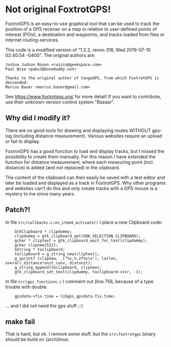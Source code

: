 # Not original FoxtrotGPS!

FoxtrotGPS is an easy-to-use graphical tool that can be used
to track the position of a GPS receiver on a map in relation to
user-defined points of interest (POIs), a destination and waypoints,
and tracks loaded from files or internet routing-services.

This code is a modified version of "1.2.2, revno 318, Wed 2019-07-10 02:40:54 -0400".
The original authors are:

    Joshua Judson Rosen <rozzin@geekspace.com>
    Paul Wise <pabs3@bonedaddy.net>
    
    Thanks to the original author of tangoGPS, from which FoxtrotGPS is descended:
    Marcus Bauer <marcus.bauer@gmail.com>
    
See https://www.foxtrotgps.org/ for more detail! If you want to contribute,
use their unknown version control system "Bazaar".

## Why did I modify it?

There are no good tools for drawing and displaying routes WITHOUT 
gps-log (including distance measurement). Various websites require 
an upload or fail to display.

FoxtrotGPS has a good function to load and display tracks, but I missed the 
possibility to create them manually. For this reason I have extended the 
function for distance measurement, where each measuring point (incl. distance) 
is added (and not replaced) in the clipboard.

The content of the clipboard can then easily be saved with a text editor and 
later be loaded and displayed as a track in FoxtrotGPS. Why other programs 
and websites can't do this and only create tracks with a GPS mouse is a 
mystery to me since many years.

## Patch?!

In file `src/callbacks.c:on_item4_activate()` I place a new Clipboard code:

```
    GtkClipboard * clipdummy;
    clipdummy = gtk_clipboard_get(GDK_SELECTION_CLIPBOARD);
    gchar * cliptext = gtk_clipboard_wait_for_text(clipdummy);
    gchar clipnew[512];
    GString * toclipboard;
    toclipboard = g_string_new(cliptext);
    g_sprintf (clipnew, _("%s,%.2f%s\n"), latlon, overall_distance*unit_conv, distunit);
    g_string_append(toclipboard, clipnew);
    gtk_clipboard_set_text(clipdummy, toclipboard->str, -1);
```

In file `src\gps_functions.c` I comment out (line 756, because of a type trouble with double:

```
    gpsdata->fix.time = libgps_gpsdata.fix.time;
```

... and I did not need the gps stuff ;-)

## make fail

That is hard, but ok. I remove some stuff, but the `src\foxtrotgps` binary should be build on (arch)linux.

